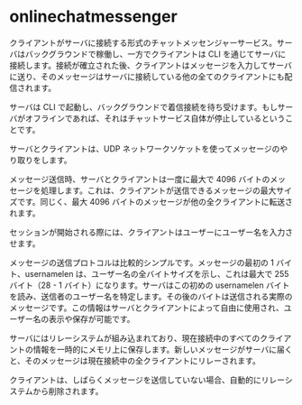 # onlinechatmessenger

クライアントがサーバに接続する形式のチャットメッセンジャーサービス。サーバはバックグラウンドで稼働し、一方でクライアントは CLI を通じてサーバに接続します。接続が確立された後、クライアントはメッセージを入力してサーバに送り、そのメッセージはサーバに接続している他の全てのクライアントにも配信されます。


サーバは CLI で起動し、バックグラウンドで着信接続を待ち受けます。もしサーバがオフラインであれば、それはチャットサービス自体が停止しているということです。

サーバとクライアントは、UDP ネットワークソケットを使ってメッセージのやり取りをします。

メッセージ送信時、サーバとクライアントは一度に最大で 4096 バイトのメッセージを処理します。これは、クライアントが送信できるメッセージの最大サイズです。同じく、最大 4096 バイトのメッセージが他の全クライアントに転送されます。

セッションが開始される際には、クライアントはユーザーにユーザー名を入力させます。

メッセージの送信プロトコルは比較的シンプルです。メッセージの最初の 1 バイト、usernamelen は、ユーザー名の全バイトサイズを示し、これは最大で 255バイト（28 - 1 バイト）になります。サーバはこの初めの usernamelen バイトを読み、送信者のユーザー名を特定します。その後のバイトは送信される実際のメッセージです。この情報はサーバとクライアントによって自由に使用され、ユーザー名の表示や保存が可能です。

サーバにはリレーシステムが組み込まれており、現在接続中のすべてのクライアントの情報を一時的にメモリ上に保存します。新しいメッセージがサーバに届くと、そのメッセージは現在接続中の全クライアントにリレーされます。

クライアントは、しばらくメッセージを送信していない場合、自動的にリレーシステムから削除されます。

